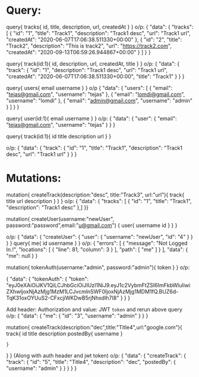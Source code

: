 # Query:
query{
  tracks{
    id,
    title,
    description,
    url,
    createdAt
  }
}
o/p:
{
  "data": {
    "tracks": [
      {
        "id": "1",
        "title": "Track1",
        "description": "Track1 desc",
        "url": "Track1 url",
        "createdAt": "2020-06-07T17:06:38.511330+00:00"
      },
      {
        "id": "2",
        "title": "Track2",
        "description": "This is track2",
        "url": "https://track2.com",
        "createdAt": "2020-09-13T06:59:26.944867+00:00"
      }
    ]
  }
}

query{
  track(id:1){
    id,
    description,
    url,
    createdAt,
    title
  }
}
o/p:
{
  "data": {
    "track": {
      "id": "1",
      "description": "Track1 desc",
      "url": "Track1 url",
      "createdAt": "2020-06-07T17:06:38.511330+00:00",
      "title": "Track1"
    }
  }
}

query{
users{
  email
  username
}
}
o/p
{
  "data": {
    "users": [
      {
        "email": "tejas@gmail.com",
        "username": "tejas"
      },
      {
        "email": "lomdi@gmail.com",
        "username": "lomdi"
      },
      {
        "email": "admin@gmail.com",
        "username": "admin"
      }
    ]
  }
}

query{
  user(id:1){
    email
    username
  }
}
o/p: 
{
  "data": {
    "user": {
      "email": "tejas@gmail.com",
      "username": "tejas"
    }
  }
}

query{
  track(id:1){
    id
    title
    description
    url
  }
}

o/p:
{
  "data": {
    "track": {
      "id": "1",
      "title": "Track1",
      "description": "Track1 desc",
      "url": "Track1 url"
    }
  }
}

# Mutations:
mutation{
  createTrack(description:"desc", title:"Track3", url:"url"){
    track{
      title
      url
      description
    }
  }
}
o/p:
{
  "data": {
    "tracks": [
      {
        "id": "1",
        "title": "Track1",
        "description": "Track1 desc"
      },]
}}

mutation{
  createUser(username:"newUser", password:"password",email:"u@gmail.com")
  {
    user{
      username
      id
    }
  }
}

o/p:
{
  "data": {
    "createUser": {
      "user": {
        "username": "newUser",
        "id": "4"
      }
    }
  }
}
query{
  me{
    id
    username
  }
}
o/p:
{
  "errors": [
    {
      "message": "Not Logged In.!",
      "locations": [
        {
          "line": 81,
          "column": 3
        }
      ],
      "path": [
        "me"
      ]
    }
  ],
  "data": {
    "me": null
  }
}

mutation{
  tokenAuth(username:"admin", password:"admin"){
    token
  }
}
o/p:

{
  "data": {
    "tokenAuth": {
      "token": "eyJ0eXAiOiJKV1QiLCJhbGciOiJIUzI1NiJ9.eyJ1c2VybmFtZSI6ImFkbWluIiwiZXhwIjoxNjAzMjg1MzM1LCJvcmlnSWF0IjoxNjAzMjg1MDM1fQ.BUZ6d-TqK31oxOYUuS2-CFxcjiWKDwB5rjNhxdIh7I8"
    }
  }
}

Add header: Authorization and value: JWT `token` and rerun above query
o/p:
{
  "data": {
    "me": {
      "id": "3",
      "username": "admin"
    }
  }
}

mutation{
  createTrack(description:"dec",title:"Title4",url:"google.com"){
    track{
      id
      title
      description
      postedBy{
        username
      }
      
    }
    
  }
}
(Along with auth header and jwt token)
o/p:
{
  "data": {
    "createTrack": {
      "track": {
        "id": "5",
        "title": "Title4",
        "description": "dec",
        "postedBy": {
          "username": "admin"
        }
      }
    }
  }
}